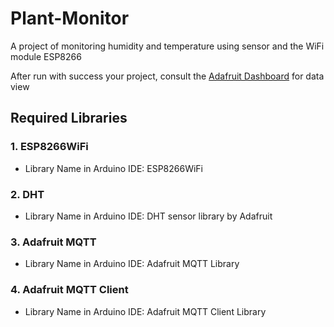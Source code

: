 # Plant-Monitor
A project of monitoring humidity and temperature using sensor and the WiFi module ESP8266

After run with success your project, consult the [Adafruit Dashboard](https://io.adafruit.com/AtomicAnt27/dashboards/sensor-data-display?kiosk=true) for data view

## Required Libraries

### 1. **ESP8266WiFi**
- Library Name in Arduino IDE: ESP8266WiFi

### 2. **DHT**
- Library Name in Arduino IDE: DHT sensor library by Adafruit

### 3. **Adafruit MQTT**
- Library Name in Arduino IDE: Adafruit MQTT Library

### 4. **Adafruit MQTT Client**
- Library Name in Arduino IDE: Adafruit MQTT Client Library

